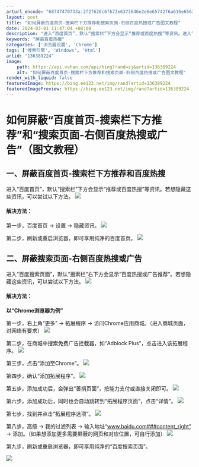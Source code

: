 ```yaml
---
arturl_encode: "68747470733a:2f2f626c6f672e6373646e2e6e65742f6a616e656368656c2f:61727469636c652f64657461696c732f313336333839323234"
layout: post
title: "如何屏蔽百度首页-搜索栏下方推荐和搜索页面-右侧百度热搜或广告图文教程"
date: 2024-03-01 11:47:04 +08:00
description: "进入“百度首页”，默认“搜索栏”下方会显示“推荐或百度热搜”等资讯。进入“百度搜索页面”，默认“搜索"
keywords: "屏蔽百度热搜"
categories: ['浏览器设置', 'Chrome']
tags: ['搜索引擎', 'Windows', 'Html']
artid: "136389224"
image:
    path: https://api.vvhan.com/api/bing?rand=sj&artid=136389224
    alt: "如何屏蔽百度首页-搜索栏下方推荐和搜索页面-右侧百度热搜或广告图文教程"
render_with_liquid: false
featuredImage: https://bing.ee123.net/img/rand?artid=136389224
featuredImagePreview: https://bing.ee123.net/img/rand?artid=136389224
---
```


# 如何屏蔽“百度首页-搜索栏下方推荐”和“搜索页面-右侧百度热搜或广告”（图文教程）

## 一、屏蔽百度首页-搜索栏下方推荐和百度热搜

进入“百度首页”，默认“搜索栏”下方会显示“推荐或百度热搜”等资讯。若想隐藏这些资讯，可以尝试以下方法。
![](https://i-blog.csdnimg.cn/blog_migrate/7daf93b6e0e9c602023d1a1f0cb9b998.png)

#### 

#### 解决方法：

第一步，百度首页 -> 设置 -> 隐藏资讯。
![](https://i-blog.csdnimg.cn/blog_migrate/b1aac4485bb6a8c64f137377591b10d4.png)

第二步，刷新或重启浏览器，即可享用纯净的百度首页。
![](https://i-blog.csdnimg.cn/blog_migrate/9b48081d2f5b08557d27d0e48471e00c.png)

## 二、屏蔽搜索页面-右侧百度热搜或广告

进入“百度搜索页面”，默认“搜索栏”右下方会显示“百度热搜或广告推荐”。若想隐藏这些资讯，可以尝试以下方法。
![](https://i-blog.csdnimg.cn/blog_migrate/f86ca44b37f28b1d6865c44f03569188.png)

#### 

#### 解决方法：

**以“Chrome浏览器为例”**

第一步，右上角“更多” -> 拓展程序 -> 访问Chrome应用商城。（进入商城页面，对网络有要求）
![](https://i-blog.csdnimg.cn/blog_migrate/a43d55d5ec44675e9599b56f5c902b63.png)

第二步，在商城中搜索免费广告拦截器，如“Adblock Plus”，点击进入该拓展程序。
![](https://i-blog.csdnimg.cn/blog_migrate/13745912fa73071ef3693fdbb689b263.png)

第三步，点击“添加至Chrome”。
![](https://i-blog.csdnimg.cn/blog_migrate/6edd3af5abbc76f51004c306e4e13243.png)

第四步，确认“添加拓展程序”。
![](https://i-blog.csdnimg.cn/blog_migrate/bfa8947ad41e734b1aa5d505bc198edf.png)

第五步，添加成功后，会弹出“善捐页面”，按能力支付或直接关闭即可。
![](https://i-blog.csdnimg.cn/blog_migrate/623962ad59d1de9c840b32fac7556c8a.png)

第六步，添加成功后，同时也会自动跳转到“拓展程序页面”，点击“详情”。
![](https://i-blog.csdnimg.cn/blog_migrate/0e3428a8e59a7a12c87c145491a3b283.png)

第七步，找到并点击“拓展程序选项”。
![](https://i-blog.csdnimg.cn/blog_migrate/0c60aabc5d9273de7f26e80b052e771f.png)

第八步，高级 -> 我的过滤列表 -> 输入地址“www.baidu.com###content_right” -> 添加。（如果想添加更多需要屏蔽的网页和对应位置，可自行添加）
![](https://i-blog.csdnimg.cn/blog_migrate/0462fc936f4c5bb04c3a541f20cbe6c2.png)

第九步，刷新或重启浏览器，即可享用纯净的“百度搜索页面”。

![](https://i-blog.csdnimg.cn/blog_migrate/c07c94be005da109789a2ccf6c7f35bc.png)